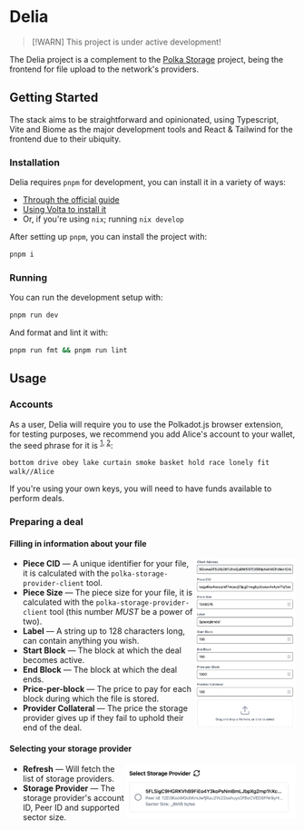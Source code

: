 # Delia

> [!WARN]
> This project is under active development!

The Delia project is a complement to the [Polka Storage](https://github.com/eigerco/polka-storage) project,
being the frontend for file upload to the network's providers.

## Getting Started

The stack aims to be straightforward and opinionated,
using Typescript, Vite and Biome as the major development tools
and React & Tailwind for the frontend due to their ubiquity.

### Installation

Delia requires `pnpm` for development, you can install it in a variety of ways:
* [Through the official guide](https://pnpm.io/installation)
* [Using Volta to install it](https://volta.sh/)
* Or, if you're using `nix`; running `nix develop`

After setting up `pnpm`, you can install the project with:

```bash
pnpm i
```

### Running

You can run the development setup with:

```bash
pnpm run dev
```

And format and lint it with:
```bash
pnpm run fmt && pnpm run lint
```

## Usage

### Accounts

As a user, Delia will require you to use the Polkadot.js browser extension,
for testing purposes, we recommend you add Alice's account to your wallet,
the seed phrase for it is <sup><a href="https://stackoverflow.com/a/70518514">1</a>,
<a href="https://github.com/polkadot-developers/substrate-developer-hub.github.io/issues/613">2</a></sup>:

```
bottom drive obey lake curtain smoke basket hold race lonely fit walk//Alice
```

If you're using your own keys, you will need to have funds available to perform deals.

### Preparing a deal

#### Filling in information about your file

<img src="static/deal-form.png" style="height: 300px; float:right;"/>

<!-- TODO: add a full explainer here, or create one in the book and refer to it -->
* **Piece CID** — A unique identifier for your file, it is calculated with the `polka-storage-provider-client` tool.
* **Piece Size** — The piece size for your file, it is calculated with the `polka-storage-provider-client` tool (this number *MUST* be a power of two).
* **Label** — A string up to 128 characters long, can contain anything you wish.
* **Start Block** — The block at which the deal becomes active.
* **End Block** — The block at which the deal ends.
* **Price-per-block** — The price to pay for each block during which the file is stored.
* **Provider Collateral** — The price the storage provider gives up if they fail to uphold their end of the deal.

#### Selecting your storage provider

<img src="static/select-provider.png" style="width: 300px; float:right;"/>

* **Refresh** — Will fetch the list of storage providers.
* **Storage Provider** — The storage provider's account ID, Peer ID and supported sector size.
